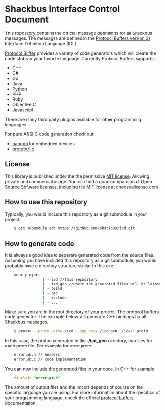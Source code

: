 # Shackbus Interface Control Document

This repository contains the official message definitions for all Shackbus
messages. The messages are defined in the
[Protocol Buffers version 3)](https://developers.google.com/protocol-buffers/docs/proto3)
Interface Definition Language (IDL).

[Protocol Buffer](https://developers.google.com/protocol-buffers) provides a
variety of code generators which will create the code stubs in your favorite
language. Currently Protocol Buffers supports:

- C++
- C#
- Go
- Java
- Python
- PHP
- Ruby
- Objective C
- Javascript

There are many third party plugins available for other programming languages.

For pure ANSI C code generation check out:

- [nanopb](https://koti.kapsi.fi/jpa/nanopb/) for embedded devices
- [protobuf-c](https://github.com/protobuf-c/protobuf-c)

## License

This library is published under the the permissive
[MIT license](http://choosealicense.com/licenses/mit/). Allowing private and
commercial usage. You can find a good comparison of Open Source Software
licenses, including the MIT license at
[choosealicense.com](http://choosealicense.com/licenses/)


## How to use this repository

Typically, you would include this repository as a git submodule in your project.

``` bash
    $ git submodule add https://github.com/shackbus/icd.git
```

## How to generate code

It is always a good idea to seperate generated code from the source files.
Assuming you have included this repository as a git submodule, you would
probably have a directory structure similar to this one:

``` bash
    your_project -
                 | - icd //this repository
                 | - icd_gen //where the generated files will be located
                 | - build
                 | - src
                 | - include
                 | - ...
```

Make sure you are in the root directory of your project. The protocol buffers
code generator. The example below will generate C++ bindings for all Shackbus
messages.

``` bash
    $ protoc --proto_path=./icd --cpp_out=./icd_gen ./icd/*.proto
```

In this case, the protoc generated in the **./icd_gen** directory, two files
for each proto file. For example for error.proto:

``` bash
    error.pb.h // headers
    error.pb.c // code implementation
```

You can now include the generated files in your code. In C++ for example:

``` cpp
    #include "error.pb.h"
```

The amount of output files and the import depends of course on the specific
language you are using. For more information about the specifics of your
programming language, check the official
[protocol buffers](https://developers.google.com/protocol-buffers)
documentation.